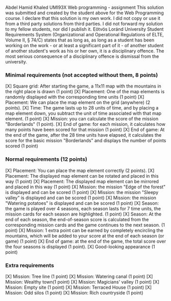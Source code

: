 Abdel Hamid Khaled
UMI93X
Web programming - assignment
This solution was submitted and created by the student above for the Web Programming course.
I declare that this solution is my own work. I did not copy or use it from a third party
solutions from third parties. I did not forward my solution to my fellow students, nor did I publish it.
Eötvös Loránd University Student Requirements System
(Organizational and Operational Regulations of ELTE, Volume II, § 74/C) states that as long as,
as long as a student has been working on the work - or at least a significant part of it - of another student
of another student's work as his or her own, it is a disciplinary offence.
The most serious consequence of a disciplinary offence is dismissal from the university.

### Minimal requirements (not accepted without them, 8 points)
[X] Square grid: After starting the game, a 11x11 map with the mountains in the right place is drawn (1 point)
[X] Placement: One of the map elements is randomly displayed with the corresponding time units (1 point)
[X] Placement: We can place the map element on the grid (anywhere) (2 points).
[X] Time: The game lasts up to 28 units of time, and by placing a map element down, you subtract the unit of time associated with that map element. (1 point)
[X] Mission: you can calculate the score of the mission "Borderlands" (1 point).
[X] End of game: for each mission, it calculates how many points have been scored for that mission (1 point)
[X] End of game: At the end of the game, after the 28 time units have elapsed, it calculates the score for the basic mission "Borderlands" and displays the number of points scored (1 point)

### Normal requirements (12 points)
[X] Placement: You can place the map element correctly (2 points).
[X] Placement: The displayed map element can be rotated and placed in this way (1 point)
[X] Placement: The displayed map element can be mirrored and placed in this way (1 point)
[X] Mission: the mission "Edge of the forest" is displayed and can be scored (1 point)
[X] Mission: the mission "Sleepy valley" is displayed and can be scored (1 point)
[X] Mission: the mission "Watering potatoes" is displayed and can be scored (1 point)
[X] Season: the game is played over 4 seasons, each season lasts for 7 time units, the mission cards for each season are highlighted. (1 point)
[X] Season: At the end of each season, the end-of-season score is calculated from the corresponding mission cards and the game continues to the next season. (1 point)
[X] Mission: 1 extra point can be earned by completely encircling the mountains, which will be added to your score at the end of each season (or game) (1 point)
[X] End of game: at the end of the game, the total score over the four seasons is displayed (1 point).
[X] Good-looking appearance (1 point)

### Extra requirements 
[X] Mission: Tree line (1 point)
[X] Mission: Watering canal (1 point)
[X] Mission: Wealthy town(1 point)
[X] Mission: Magicians' valley (1 point)
[X] Mission: Empty site (1 point)
[X] Mission: Terraced House (1 point)
[X] Mission: Odd silos (1 point)
[X] Mission: Rich countryside (1 point)
